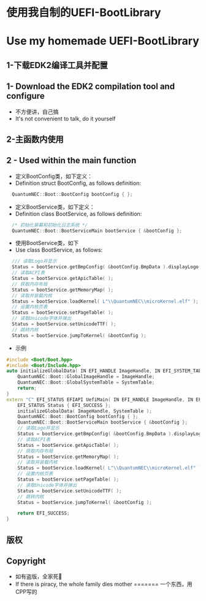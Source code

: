 # 使用我自制的UEFI-BootLibrary
# Use my homemade UEFI-BootLibrary

## 1-下载EDK2编译工具并配置
## 1- Download the EDK2 compilation tool and configure

- 不方便讲，自己搞
- It's not convenient to talk, do it yourself

## 2-主函数内使用
## 2 - Used within the main function

- 定义BootConfig类，如下定义：
- Definition struct BootConfig, as follows definition:

```cpp
  QuantumNEC::Boot::BootConfig bootConfig { };
```

- 定义BootService类，如下定义：
- Definition class BootService, as follows definition:

```cpp
  /* 初始化屏幕和初始化日志系统 */
  QuantumNEC::Boot::BootServiceMain bootService { &bootConfig };
```

- 使用BootService类，如下
- Use class BootService, as follows:

```cpp
  /// 读取Logo并显示
  Status = bootService.getBmpConfig( &bootConfig.BmpData ).displayLogo( L"\\EFI\\Boot\\Logo.BMP" );
  // 读取ACPI表
  Status = bootService.getApicTable( );
  // 获取内存布局
  Status = bootService.getMemoryMap( );
  // 读取并装载内核
  Status = bootService.loadKernel( L"\\QuantumNEC\\microKernel.elf" );
  // 设置内核页表
  Status = bootService.setPageTable( );
  // 读取Unicode字体并弹出
  Status = bootService.setUnicodeTTF( );
  // 跳转内核
  Status = bootService.jumpToKernel( &bootConfig );
```

- 示例

```cpp
#include <Boot/Boot.hpp>
#include <Boot/Include.hpp>
auto initializeGlobalData( IN EFI_HANDLE ImageHandle, IN EFI_SYSTEM_TABLE *SystemTable ) -> VOID {     // 初始化全局变量
    QuantumNEC::Boot::GlobalImageHandle = ImageHandle;
    QuantumNEC::Boot::GlobalSystemTable = SystemTable;
    return;
}
extern "C" EFI_STATUS EFIAPI UefiMain( IN EFI_HANDLE ImageHandle, IN EFI_SYSTEM_TABLE *SystemTable ) {
    EFI_STATUS Status { EFI_SUCCESS };
    initializeGlobalData( ImageHandle, SystemTable );
    QuantumNEC::Boot::BootConfig bootConfig { };
    QuantumNEC::Boot::BootServiceMain bootService { &bootConfig };
    // 读取Logo并显示
    Status = bootService.getBmpConfig( &bootConfig.BmpData ).displayLogo( L"\\EFI\\Boot\\Logo.BMP" );
    // 读取ACPI表
    Status = bootService.getApicTable( );
    // 获取内存布局
    Status = bootService.getMemoryMap( );
    // 读取并装载内核
    Status = bootService.loadKernel( L"\\QuantumNEC\\microKernel.elf" );
    // 设置内核页表
    Status = bootService.setPageTable( );
    // 读取Unicode字体并弹出
    Status = bootService.setUnicodeTTF( );
    // 跳转内核
    Status = bootService.jumpToKernel( &bootConfig );

    return EFI_SUCCESS;
}

```

## 版权
## Copyright

- 如有盗版，全家死🐎
- If there is piracy, the whole family dies mother
=======
一个东西，用CPP写的
